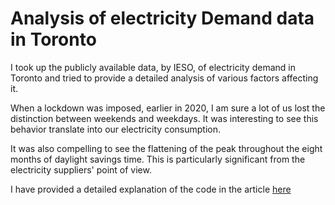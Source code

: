 # Analysis of electricity Demand data in Toronto

I took up the publicly available data, by IESO, of electricity demand in Toronto and tried to provide a detailed analysis of various factors affecting it.

When a lockdown was imposed, earlier in 2020, I am sure a lot of us lost the distinction between weekends and weekdays. It was interesting to see this behavior translate into our electricity consumption.

It was also compelling to see the flattening of the peak throughout the eight months of daylight savings time. This is particularly significant from the electricity suppliers' point of view.

I have provided a detailed explanation of the code in the article [here](https://medium.com/analytics-vidhya/from-lockdown-to-daylight-savings-hidden-insights-from-electricity-demand-data-in-toronto-eff585aada66)
